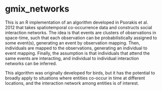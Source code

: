 # gmix_networks

This is an R implementation of an algorithm developed in Psorakis et al. 2012 that takes spatiotemporal co-occurrence data and constructs social interaction networks. The idea is that events are clusters of observations in space-time, such that each observation can be probabilistically assigned to some event(s), generating an event by observation mapping. Then, individuals are mapped to the observations, generating an individual to event mapping. Finally, the assumption is that individuals that attend the same events are interacting, and individual to individual interaction networks can be inferred. 

This algorithm was originally developed for birds, but it has the potential to broadly apply to situations where entities co-occur in time at different locations, and the interaction network among entities is of interest. 

